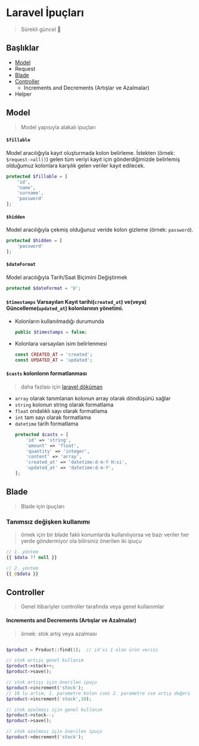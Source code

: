 # Laravel İpuçları
> Sürekli güncel :arrows_counterclockwise:

## Başlıklar
- [Model](https://github.com/mahammad/laravel-ipuclari#model)
- Request
- [Blade](https://github.com/mahammad/laravel-ipuclari#blade)
- [Controller](https://github.com/mahammad/laravel-ipuclari#controller)
    - Increments and Decrements (Artışlar ve Azalmalar)   
- Helper

## Model
> Model yapısıyla alakalı ipuçları

#### `$fillable` 
Model aracılığıyla kayıt oluşturmada kolon belirleme. İstekten (örnek: `$request->all()`) gelen tüm veriyi kayıt için gönderdiğimizde belirlemiş olduğumuz kolonlara karşılık gelen veriler kayıt edilecek.

```php
protected $fillable = [
	'id',
	'name',
	'surname',
	'password'
];
```

#### `$hidden`
Model aracılığıyla çekmiş olduğunuz veride kolon gizleme (örnek: `password`).

```php
protected $hidden = [
	'password'
];
```

#### `$dateFormat`
Model aracılığıyla Tarih/Saat Biçimini Değiştirmek

```php
protected $dateFormat = 'U';
```

#### `$timestamps` Varsayılan Kayıt tarihi(`created_at`) ve(veya) Güncelleme(`updated_at`) kolonlarının yönetimi.
- Kolonların kullanılmadığı durumunda
    ```php
    public $timestamps = false;
    ```
- Kolonlara varsayılan isim belirlenmesi
    ```php
    const CREATED_AT = 'created';
    const UPDATED_AT = 'updated';
    ```
    
#### `$casts` kolonlorın formatlanması
> daha fazlası için [laravel döküman](https://laravel.com/docs/8.x/eloquent-mutators#attribute-casting)

* `array` olarak tanımlanan kolonun array olarak döndüşünü sağlar
* `string` kolonun string olarak formatlama
* `float` ondalıklı sayı olarak formatlama
* `int` tam sayı olarak formatlama 
* `datetime` tarih formatlama
    ```php
    protected $casts = [
        'id' => 'string',
        'amount' => 'float',
        'quantity' => 'integer',
        'content' => 'array',
        'created_at' => 'datetime:d-m-Y H:si',
        'updated_at' => 'datetime:d-m-Y',
    ];
    ```

## Blade
>Blade için ipuçları

### Tanımsız değişken kullanımı
> örnek için bir blade faklı konumlarda kullanılıyorsa ve bazı veriler her yerde göndermiyor ola bilirsiniz önerilen iki ipuçu

```php
// 1. yöntem
{{ $data ?? null }}

// 2. yöntem
{{ @$data }}
```

## Controller
> Genel itibariyler controller tarafında veya genel kullanımlar

#### Increments and Decrements (Artışlar ve Azalmalar) 
> örnek: stok artış veya azalması
```php

$product = Product::find(1);  // id'si 1 olan ürün verisi

// stok artışı genel kullanım
$product->stock++;
$product->save();

// stok artışı için önerilen ipuçu
$product->increment('stock');
// 10 lu artım, 1. parametre kolon ismi 2. parametre ise artış değeri
$product->increment('stock',10); 

// stok azalması için genel kullanım
$product->stock--;
$product->save();

// stok azalması için önerilen ipuçu
$product->decrement('stock');
```